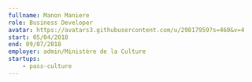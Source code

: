 ```yaml
---
fullname: Manon Maniere
role: Business Developer
avatar: https://avatars3.githubusercontent.com/u/29817959?s=460&v=4
start: 05/04/2018
end: 09/07/2018
employer: admin/Ministère de la Culture
startups:
    - pass-culture
---
```

